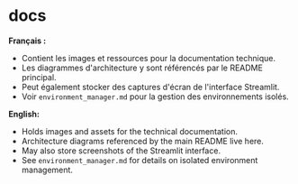# docs

**Français :**
- Contient les images et ressources pour la documentation technique.
- Les diagrammes d'architecture y sont référencés par le README principal.
- Peut également stocker des captures d'écran de l'interface Streamlit.
- Voir `environment_manager.md` pour la gestion des environnements isolés.

**English:**
- Holds images and assets for the technical documentation.
- Architecture diagrams referenced by the main README live here.
- May also store screenshots of the Streamlit interface.
- See `environment_manager.md` for details on isolated environment management.
